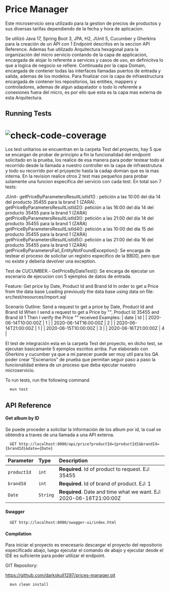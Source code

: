 
# Price Manager

Este microservicio sera utilizado para la gestion de precios de productos y sus diversas tarifas dependiendo de la fecha y hora de aplicacion.

Se utilizó Java 17, Spring Boot 3, JPA, H2, JUnit 5, Cucumber y Gherkins para la creación de un API con 1 Endpoint descritos en la seccion API Reference.
Ademas fue utilizado Arquitectura hexagonal para la organización del micro servicio contando de la capa de applicacion, encargada de alojar lo referente a services y casos de uso, en definicitva lo que a logica de negocio se refiere. Continuada por la capa Domain, encargada de contener todas las interfaces llamadas puertos de entrada y salida, ademas de los modelos.
Para finalizar con la capa de infraestructura encargada de contener los repositorios, las entities, mappers y controladores, ademas de algun adapatador o todo lo referente a conexiones fuera del micro, es por ello que esta es la capa mas externa de esta Arquitectura.



## Running Tests

# ![check-code-coverage](https://img.shields.io/badge/code--coverage-11%25-brightgreen)

Los test unitarios se encuentran en la carpeta Test del proyecto, hay 5 que se encargan de probar de principio a fin la funcionalidad del endpoint solicitado en la prueba, los realice de esa manera para poder testear todo el recorrido desde la llamada a nuestro controller en la capa de infraestrutura y todo su recorrido por el pri¡oyecto hasta la cadap domian que es la mas interna. En la revision realice otros 2 test mas pequeños para probar solamente una funcion especifica del servicio con cada test. En total son 7 tests:

JUnit- getPriceByParametersResultListId1() :  petición a las 10:00 del día 14 del producto 35455 para la brand 1 (ZARA).
getPriceByParametersResultListId2(): petición a las 16:00 del día 14 del producto 35455 para la brand 1 (ZARA)
getPriceByParametersResultListId3(): petición a las 21:00 del día 14 del producto 35455 para la brand 1 (ZARA)
getPriceByParametersResultListId4(): petición a las 10:00 del día 15 del producto 35455 para la brand 1 (ZARA)
getPriceByParametersResultListId5(): petición a las 21:00 del día 16 del producto 35455 para la brand 1 (ZARA)
getPriceByParametersFail_EntityNotFoundException(): Se encarga de testear el proceso de solicitar un registro especifico de la BBDD, pero que no existe y deberia devolver una exception.

Test de CUCUMBER.- GetPriceByDateTest(): Se encarga de ejecutar un escenario de ejecucion con 5 ejemplos de datos de entrada.

Feature: Get price by Date, Product Id and Brand Id
In order to get a Price from the data base
Loading previously the data base using data on file: src/test/resources/import.sql

Scenario Outline: Send a request to get a price by Date, Product Id and Brand Id
When I send a request to get a Price by "<date>", Product Id 35455 and Brand Id 1
Then I verify the Price "<Id>" received
Examples:
| date                 | Id |
| 2020-06-14T10:00:00Z | 1  |
| 2020-06-14T16:00:00Z | 2  |
| 2020-06-14T21:00:00Z | 1  |
| 2020-06-15T10:00:00Z | 3  |
| 2020-06-16T21:00:00Z | 4  |

El test de integración esta en la carpeta Test del proyecto, en dicho test, se ejecutan basicamante 5 ejemplos escritos arriba. Fue elaborado con Gherkins y cucumber ya que a mi parecer puede ser muy util para los QA poder crear "Escenarios" de prueba que permitan seguir paso a paso la funcionalidad entera de un proceso que deba ejecutar nuestro microservicio.

To run tests, run the following command

```bash
  mvn test
```


## API Reference

#### Get album by ID
Se puede proceder a solicitar la información de los album por id, la cual se obtendra a traves de una llamada a una API externa.

```http
  GET http://localhost:8080/api/price?productId={productId}&brandId={brandId}&date={Date}
```

| Parameter | Type     | Description                       |
| :-------- | :------- | :-------------------------------- |
|`productId`| `int`    | **Required**. Id of product to request. EJ: 35455 |
|`brandId`  | `int`    | **Required**. Id of brand of product. EJ: 1 |
|`Date`     | `String` | **Required**. Date and time what we want. EJ: 2020-06-16T21:00:00Z |

#### Swagger

```http
  GET http://localhost:8080/swagger-ui/index.html
```

#### Compilation

Para iniciar el proyecto es enecesario descargar el proyecto del repositorio especificado abajo, luego ejecutar el comando de abajo y ejecutar desde el IDE es suficiente para poder utilizar el endpoint.


GIT Repository:

https://github.com/darkskull1297/prices-manager.git


```bash
  mvn clean install
```

